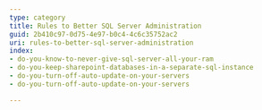 ```yaml
---
type: category
title: Rules to Better SQL Server Administration
guid: 2b410c97-0d75-4e97-b0c4-4c6c35752ac2
uri: rules-to-better-sql-server-administration
index:
- do-you-know-to-never-give-sql-server-all-your-ram
- do-you-keep-sharepoint-databases-in-a-separate-sql-instance
- do-you-turn-off-auto-update-on-your-servers
- do-you-turn-off-auto-update-on-your-servers

---
```

 

